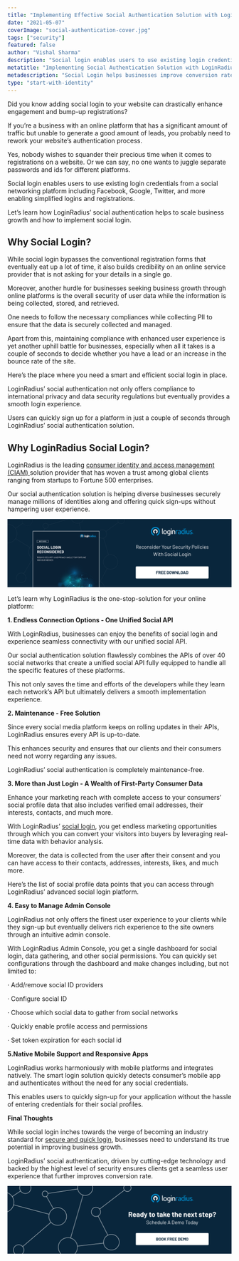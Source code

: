 ```yaml
---
title: "Implementing Effective Social Authentication Solution with LoginRadius"
date: "2021-05-07"
coverImage: "social-authentication-cover.jpg"
tags: ["security"]
featured: false
author: "Vishal Sharma"
description: "Social login enables users to use existing login credentials from a social networking platform including Facebook, Google, Twitter, and more enabling simplified logins and registrations. Let’s learn how LoginRadius simplifies social authentication and improves the overall user experience."
metatitle: "Implementing Social Authentication Solution with LoginRadius"
metadescription: "Social Login helps businesses improve conversion rates. This insightful read provides detailed information about LoginRadius’ leading social login capabilities."
type: "start-with-identity"
---
```


Did you know adding social login to your website can drastically enhance engagement and bump-up registrations?

If you’re a business with an online platform that has a significant amount of traffic but unable to generate a good amount of leads, you probably need to rework your website’s authentication process.

Yes, nobody wishes to squander their precious time when it comes to registrations on a website. Or we can say, no one wants to juggle separate passwords and ids for different platforms.

Social login enables users to use existing login credentials from a social networking platform including Facebook, Google, Twitter, and more enabling simplified logins and registrations.

Let’s learn how LoginRadius’ social authentication helps to scale business growth and how to implement social login.


## Why Social Login?

While social login bypasses the conventional registration forms that eventually eat up a lot of time, it also builds credibility on an online service provider that is not asking for your details in a single go.

Moreover, another hurdle for businesses seeking business growth through online platforms is the overall security of user data while the information is being collected, stored, and retrieved.

One needs to follow the necessary compliances while collecting PII to ensure that the data is securely collected and managed.

Apart from this, maintaining compliance with enhanced user experience is yet another uphill battle for businesses, especially when all it takes is a couple of seconds to decide whether you have a lead or an increase in the bounce rate of the site.


Here’s the place where you need a smart and efficient social login in place.

LoginRadius’ social authentication not only offers compliance to international privacy and data security regulations but eventually provides a smooth login experience.

Users can quickly sign up for a platform in just a couple of seconds through LoginRadius’ social authentication solution.


## Why LoginRadius Social Login?

LoginRadius is the leading [consumer identity and access management (CIAM) ](https://www.loginradius.com/blog/start-with-identity/2019/06/customer-identity-and-access-management/)solution provider that has woven a trust among global clients ranging from startups to Fortune 500 enterprises.

Our social authentication solution is helping diverse businesses securely manage millions of identities along and offering quick sign-ups without hampering user experience.

[![social-login-wp](social-login-wp.png)](https://www.loginradius.com/resource/social-login-reconsidered/)

Let’s learn why LoginRadius is the one-stop-solution for your online platform:
   
**1. Endless Connection Options - One Unified Social API**

With LoginRadius, businesses can enjoy the benefits of social login and experience seamless connectivity with our unified social API.

Our social authentication solution flawlessly combines the APIs of over 40 social networks that create a unified social API fully equipped to handle all the specific features of these platforms.

This not only saves the time and efforts of the developers while they learn each network’s API but ultimately delivers a smooth implementation experience.


**2.      Maintenance - Free Solution**

Since every social media platform keeps on rolling updates in their APIs, LoginRadius ensures every API is up-to-date.

This enhances security and ensures that our clients and their consumers need not worry regarding any issues.

LoginRadius’ social authentication is completely maintenance-free.



**3. More than Just Login - A Wealth of First-Party Consumer Data**

Enhance your marketing reach with complete access to your consumers’ social profile data that also includes verified email addresses, their interests, contacts, and much more.

With LoginRadius’ [social login](https://www.loginradius.com/blog/start-with-identity/2021/02/social-login-infographic/), you get endless marketing opportunities through which you can convert your visitors into buyers by leveraging real-time data with behavior analysis.

Moreover, the data is collected from the user after their consent and you can have access to their contacts, addresses, interests, likes, and much more.

Here’s the list of social profile data points that you can access through LoginRadius’ advanced social login platform.  

**4.      Easy to Manage Admin Console**

LoginRadius not only offers the finest user experience to your clients while they sign-up but eventually delivers rich experience to the site owners through an intuitive admin console.

With LoginRadius Admin Console, you get a single dashboard for social login, data gathering, and other social permissions. You can quickly set configurations through the dashboard and make changes including, but not limited to:



· Add/remove social ID providers

· Configure social ID

· Choose which social data to gather from social networks

· Quickly enable profile access and permissions

· Set token expiration for each social id



**5.Native Mobile Support and Responsive Apps**   

LoginRadius works harmoniously with mobile platforms and integrates natively. The smart login solution quickly detects consumer’s mobile app and authenticates without the need for any social credentials.

This enables users to quickly sign-up for your application without the hassle of entering credentials for their social profiles.  

**Final Thoughts**

While social login inches towards the verge of becoming an industry standard for [secure and quick login](https://www.loginradius.com/blog/start-with-identity/2020/12/login-security/), businesses need to understand its true potential in improving business growth.

LoginRadius’ social authentication, driven by cutting-edge technology and backed by the highest level of security ensures clients get a seamless user experience that further improves conversion rate.


[![LoginRadius Book a Demo](Book-a-demo.png)](https://www.loginradius.com/book-a-demo/)
